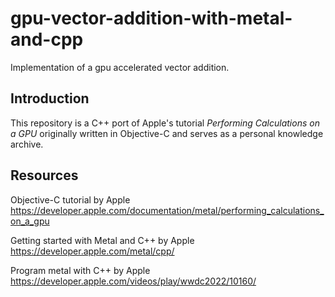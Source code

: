 # gpu-vector-addition-with-metal-and-cpp
Implementation of a gpu accelerated vector addition.

## Introduction
This repository is a C++ port of Apple's tutorial *Performing Calculations on a GPU* originally written in Objective-C and serves as a personal knowledge archive.

## Resources

Objective-C tutorial by Apple  
https://developer.apple.com/documentation/metal/performing_calculations_on_a_gpu

Getting started with Metal and C++ by Apple  
https://developer.apple.com/metal/cpp/

Program metal with C++ by Apple  
https://developer.apple.com/videos/play/wwdc2022/10160/
